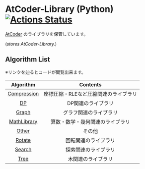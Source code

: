 # AtCoder-Library (Python) [![Actions Status](https://github.com/ryusuke920/AtCoder-Library/workflows/verify/badge.svg)](https://github.com/ryusuke920/AtCoder-Library/actions)

[AtCoder](https://atcoder.jp/) のライブラリを保管しています。

(*stores AtCoder-Library.*)  

## Algorithm List

※リンクを辿るとコードが閲覧出来ます。

|Algorithm|Contents|
|:--:|:--:|
|[Compression](Compression)|座標圧縮・RLEなど圧縮関連のライブラリ|
|[DP](DP)|DP関連のライブラリ|
|[Graph](Graph)|グラフ関連のライブラリ|
|[MathLibrary](MathLibrary)|算数・数学・幾何関連のライブラリ|
|[Other](Other)|その他|
|[Rotate](Rotate)|回転関連のライブラリ|
|[Search](Search)|探索関連のライブラリ|
|[Tree](Tree)|木関連のライブラリ|
